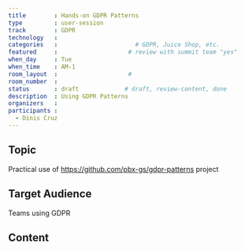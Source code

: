 ```yaml
---
title        : Hands-on GDPR Patterns
type         : user-session
track        : GDPR
technology   :
categories   :                      # GDPR, Juice Shop, etc.
featured     :                    # review with summit team "yes"
when_day     : Tue
when_time    : AM-1
room_layout  :                    #
room_number  :
status       : draft             # draft, review-content, done
description  : Using GDPR Patterns
organizers   :
participants :
  - Dinis Cruz
---
```


## Topic

Practical use of https://github.com/pbx-gs/gdpr-patterns project

## Target Audience

Teams using GDPR

## Content